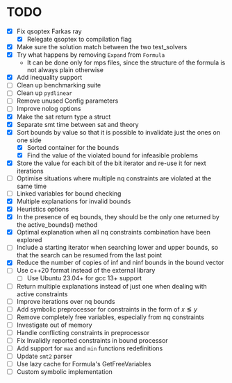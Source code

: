 # TODO

- [x] Fix qsoptex Farkas ray
  - [x] Relegate qsoptex to compilation flag
- [x] Make sure the solution match between the two test_solvers
- [x] Try what happens by removing `Expand` from `Formula`
  - It can be done only for mps files, since the structure of the formula is not always plain otherwise
- [x] Add inequality support
- [ ] Clean up benchmarking suite
- [ ] Clean up `pydlinear`
- [ ] Remove unused Config parameters
- [ ] Improve nolog options
- [x] Make the sat return type a struct
- [x] Separate smt time between sat and theory
- [x] Sort bounds by value so that it is possible to invalidate just the ones on one side
  - [x] Sorted container for the bounds
  - [x] Find the value of the violated bound for infeasible problems
- [x] Store the value for each bit of the bit iterator and re-use it for next iterations
- [ ] Optimise situations where multiple nq constraints are violated at the same time
- [ ] Linked variables for bound checking
- [x] Multiple explanations for invalid bounds
- [x] Heuristics options
- [x] In the presence of eq bounds, they should be the only one returned by the active_bounds() method
- [x] Optimal explanation when all nq constraints combination have been explored
- [ ] Include a starting iterator when searching lower and upper bounds, so that the search can be resumed from the last point
- [x] Reduce the number of copies of inf and ninf bounds in the bound vector
- [ ] Use c++20 format instead of the external library
  - [ ] Use Ubuntu 23.04+ for gcc 13+ support
- [ ] Return multiple explanations instead of just one when dealing with active constraints
- [ ] Improve iterations over nq bounds
- [ ] Add symbolic preprocessor for constraints in the form of $x \lessgtr y$
- [ ] Remove completely free variables, especially from nq constraints
- [ ] Investigate out of memory
- [ ] Handle conflicting constraints in preprocessor
- [ ] Fix Invalidly reported constraints in bound processor
- [ ] Add support for `max` and `min` functions redefinitions
- [ ] Update `smt2` parser
- [ ] Use lazy cache for Formula's GetFreeVariables
- [ ] Custom symbolic implementation
